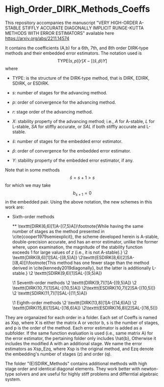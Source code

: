 # High_Order_DIRK_Methods_Coeffs

This repository accompanies the manuscript "VERY HIGH-ORDER A-STABLE STIFFLY ACCURATE DIAGONALLY
IMPLICIT RUNGE-KUTTA METHODS WITH ERROR ESTIMATORS" available here
https://arxiv.org/abs/2211.14574

It contains the coefficients (A,b) for a 6th, 7th, and 8th order DIRK-type methods and their embedded error estimators. The notation used is 
 $$\text{TYPE}(s,p)[r]X-[(\widehat{s},\widehat{p})Y]$$
where 

* TYPE: is the structure of the DIRK-type method, that is DIRK, EDIRK, SDIRK, or ESDIRK.
  
* $s$: number of stages for the advancing method.

* $p$: order of convergence for the advancing method.
* $r$: stage order of the advancing method.
* $X$: stability property of the advancing method; i.e., $A$ for A-stable, $L$ for L-stable, $SA$ for stiffly accurate, or $SAL$ if both stiffly accurate and L-stable.
* $\widehat{s}$: number of stages for the embedded error estimator.
* $\widehat{p}$: order of convergence for the embedded error estimator.
* $Y$: stability property of the embedded error estimator, if any.
 
Note that in some methods $$\widehat{s} = s + 1 > s$$ for which we may take $$b_{s+1} = 0$$ in the embedded pair. Using the above notation, the new schemes in this work are:

 
* Sixth-order methods
  
    ** \texttt{DIRK(6,6)[1]A-[(7,5)A]}\footnote{While having the same number of stages as the method presented in \cite{cooper1979semiexplicit}, the scheme developed herein is A-stable, double-precision accurate, and has an error estimator, unlike the former where, upon examination, the magnitude of the stability function exceeds 1 for large values of $z$ (i.e., it is not A-stable).} 
    \2 \texttt{DIRK(8,6)[1]SAL-[(8,5)A]} 
    \2\texttt{ESDIRK(8,6)[2]SA-[(8,4)]}\footnote{This method has one fewer stage than the method derived in \cite{kennedy2019diagonally}, but the latter is additionally L-stable.} 
    \2 \texttt{SDIRK(9,6)[1]SAL-[(9,5)A]}

    \1 Seventh-order methods
    \2 \texttt{DIRK(9,7)[1]A-[(9,5)A]} 
    \2 \texttt{DIRK(10,7)[1]SAL-[(10,5)A]} 
    \2\texttt{ESDIRK(10,7)[2]SA-[(10,5)]} 
    \2 \texttt{SDIRK(11,7)[1]SAL-[(11,5)A]}

    \1 Eighth-order methods
    \2 \texttt{DIRK(13,8)[1]A-[(14,6)A]} 
    \2 \texttt{DIRK(15,8)[1]SAL-[(16,6)A]} 
    \2\texttt{ESDIRK(16,8)[2]SAL-[(16,5)]} 
 
 


They are organaized for each order in a folder. Each set of Coeffs is named as Xsp, where X is either the matrix A or vector b, s is the number of stages, and p is the order of the method. Each error estimator is added as a subfolder. If the same function evaluation is used (i.e., same matrix A) for the error estimator, the pertaining folder only includes \hat{b}, Otherwise it includes the modified A with an additional stage. We name the error estimators as Xsp_Ezq, where Xsp is the original method, and Ezq denote the embedding's number of stages (z) and order (q).

The folder "(E)SDIRK_Methods" contains additional methods with high stage order and identical diagonal elements. They work better with newton-type solvers and are useful for highly stiff problems and differntial algebraic system.
